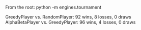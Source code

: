 From the root: python -m engines.tournament  

GreedyPlayer vs. RandomPlayer: 92 wins, 8 losses, 0 draws
AlphaBetaPlayer vs. GreedyPlayer: 96 wins, 4 losses, 0 draws
